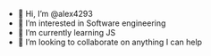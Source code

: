 - 👋 Hi, I’m @alex4293
- 👀 I’m interested in Software engineering
- 🌱 I’m currently learning JS
- 💞️ I’m looking to collaborate on anything I can help


<!---
alex4293/alex4293 is a ✨ special ✨ repository because its `README.md` (this file) appears on your GitHub profile.
You can click the Preview link to take a look at your changes.
--->

